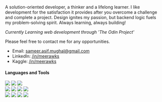 

A solution-oriented developer, a thinker and a lifelong learner. I like development for the satisfaction it provides after you overcome a challenge and complete a project. Design ignites my passion, but backend logic fuels my problem-solving spirit. Always learning, always building! 

<i>Currently Learning web development through 'The Odin Project'</i>

Please feel free to contact me for any opportunities.

- Email: sameer.asif.mughal@gmail.com
- LinkedIn: <a href="https://www.linkedin.com/in/meerawks/" target=_blank>/in/meerawks</a>
- Kaggle: <a href="https://www.kaggle.com/meerawks" target=_blank>/in/meerawks</a>

#### Languages and Tools

<div>
  <img src="https://img.shields.io/badge/JavaScript-1E2734?style=for-the-badge&logo=javascript&logoColor=yellow">
  <img src="https://img.shields.io/badge/HTML5-1E2734?style=for-the-badge&logo=html5&logoColor=orange">
  <img src="https://img.shields.io/badge/CSS3-1E2734?style=for-the-badge&logo=css3&logoColor=blue"><br>
  <img src="https://img.shields.io/badge/React-1E2734?style=for-the-badge&logo=react&logoColor=61DAFB">
     <img src="https://img.shields.io/badge/Node.js-1E2734?style=for-the-badge&logo=node.js&logoColor=green">
  <img src="https://img.shields.io/badge/GIT-1E2734?style=for-the-badge&logo=git&logoColor=orange">
  <img src="https://img.shields.io/badge/Figma-1E2734?style=for-the-badge&logo=figma&logoColor=orange"><br>
  <img src="https://img.shields.io/badge/Linux-1E2734?style=for-the-badge&logo=linux&logoColor=yellow">
    <img src="https://img.shields.io/badge/MySQL-1E2734?style=for-the-badge&logo=mysql&logoColor=blue"> 
  <img src="https://img.shields.io/badge/C%2B%2B-1E2734?style=for-the-badge&logo=c%2B%2B&logoColor=blue">
  <img src="https://img.shields.io/badge/Java-1E2734?style=for-the-badge&logo=openjdk&logoColor=orange">

</div>

